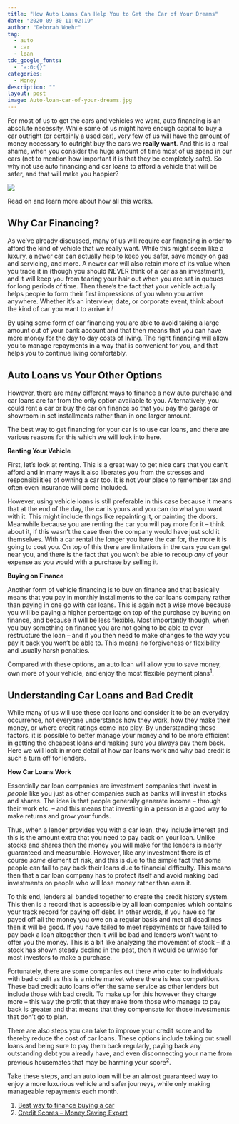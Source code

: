 ```yaml
---
title: "How Auto Loans Can Help You to Get the Car of Your Dreams"
date: "2020-09-30 11:02:19"
author: "Deborah Woehr"
tag:
  - auto
  - car
  - loan
tdc_google_fonts:
  - "a:0:{}"
categories:
  - Money
description: ""
layout: post
image: Auto-loan-car-of-your-dreams.jpg
---
```


For most of us to get the cars and vehicles we want, auto financing is an absolute necessity. While some of us might have enough capital to buy a car outright (or certainly a used car), very few of us will have the amount of money necessary to outright buy the cars we **really want**. And this is a real shame, when you consider the huge amount of time most of us spend in our cars (not to mention how important it is that they be completely safe). So why not use auto financing and car loans to afford a vehicle that will be safer, and that will make you happier?

![](/posts/Auto-loan-car-of-your-dreams.jpg)

Read on and learn more about how all this works.

## Why Car Financing?

As we’ve already discussed, many of us will require car financing in order to afford the kind of vehicle that we really want. While this might seem like a luxury, a newer car can actually help to keep you safer, save money on gas and servicing, and more. A newer car will also retain more of its value when you trade it in (though you should NEVER think of a car as an investment), and it will keep you from tearing your hair out when you are sat in queues for long periods of time. Then there’s the fact that your vehicle actually helps people to form their first impressions of you when you arrive anywhere. Whether it’s an interview, date, or corporate event, think about the kind of car you want to arrive in!

By using some form of car financing you are able to avoid taking a large amount out of your bank account and that then means that you can have more money for the day to day costs of living. The right financing will allow you to manage repayments in a way that is convenient for you, and that helps you to continue living comfortably.

## Auto Loans vs Your Other Options

However, there are many different ways to finance a new auto purchase and car loans are far from the only option available to you. Alternatively, you could rent a car or buy the car on finance so that you pay the garage or showroom in set installments rather than in one larger amount.

The best way to get financing for your car is to use car loans, and there are various reasons for this which we will look into here.

**Renting Your Vehicle**

First, let’s look at renting. This is a great way to get nice cars that you can’t afford and in many ways it also liberates you from the stresses and responsibilities of owning a car too. It is not your place to remember tax and often even insurance will come included.

However, using vehicle loans is still preferable in this case because it means that at the end of the day, the car is yours and you can do what you want with it. This might include things like repainting it, or painting the doors. Meanwhile because you are renting the car you will pay more for it – think about it, if this wasn’t the case then the company would have just sold it themselves. With a car rental the longer you have the car for, the more it is going to cost you. On top of this there are limitations in the cars you can get near you, and there is the fact that you won’t be able to recoup _any_ of your expense as you would with a purchase by selling it.

**Buying on Finance**

Another form of vehicle financing is to buy on finance and that basically means that you pay in monthly installments to the car loans company rather than paying in one go with car loans. This is again not a wise move because you will be paying a higher percentage on top of the purchase by buying on finance, and because it will be less flexible. Most importantly though, when you buy something on finance you are not going to be able to ever restructure the loan – and if you then need to make changes to the way you pay it back you won’t be able to. This means no forgiveness or flexibility and usually harsh penalties.

Compared with these options, an auto loan will allow you to save money, own more of your vehicle, and enjoy the most flexible payment plans<sup>1</sup>.

## Understanding Car Loans and Bad Credit

While many of us will use these car loans and consider it to be an everyday occurrence, not everyone understands how they work, how they make their money, or where credit ratings come into play. By understanding these factors, it is possible to better manage your money and to be more efficient in getting the cheapest loans and making sure you always pay them back. Here we will look in more detail at how car loans work and why bad credit is such a turn off for lenders.

**How Car Loans Work**

Essentially car loan companies are investment companies that invest in _people_ like you just as other companies such as banks will invest in stocks and shares. The idea is that people generally generate income – through their work etc. – and this means that investing in a person is a good way to make returns and grow your funds.

Thus, when a lender provides you with a car loan, they include interest and this is the amount extra that you need to pay back on your loan. Unlike stocks and shares then the money you will make for the lenders is nearly guaranteed and measurable. However, like any investment there is of course _some_ element of risk, and this is due to the simple fact that some people can fail to pay back their loans due to financial difficulty. This means then that a car loan company has to protect itself and avoid making bad investments on people who will lose money rather than earn it.

To this end, lenders all banded together to create the credit history system. This then is a record that is accessible by all loan companies which contains your track record for paying off debt. In other words, if you have so far payed off all the money you owe on a regular basis and met all deadlines then it will be good. If you have failed to meet repayments or have failed to pay back a loan altogether then it will be bad and lenders won’t want to offer you the money. This is a bit like analyzing the movement of stock – if a stock has shown steady decline in the past, then it would be unwise for most investors to make a purchase.

Fortunately, there are some companies out there who cater to individuals with bad credit as this is a niche market where there is less competition. These bad credit auto loans offer the same service as other lenders but include those with bad credit. To make up for this however they charge more – this way the profit that they make from those who manage to pay back is greater and that means that they compensate for those investments that don’t go to plan.

There are also steps you can take to improve your credit score and to thereby reduce the cost of car loans. These options include taking out small loans and being sure to pay them back regularly, paying back any outstanding debt you already have, and even disconnecting your name from previous housemates that may be harming your score<sup>2</sup>.

Take these steps, and an auto loan will be an almost guaranteed way to enjoy a more luxurious vehicle and safer journeys, while only making manageable repayments each month.

1. [Best way to finance buying a car](https://www.moneyadviceservice.org.uk/en/articles/whats-the-best-way-to-finance-buying-a-car)
2. [Credit Scores – Money Saving Expert](https://www.moneysavingexpert.com/loans/credit-rating-credit-score/)
